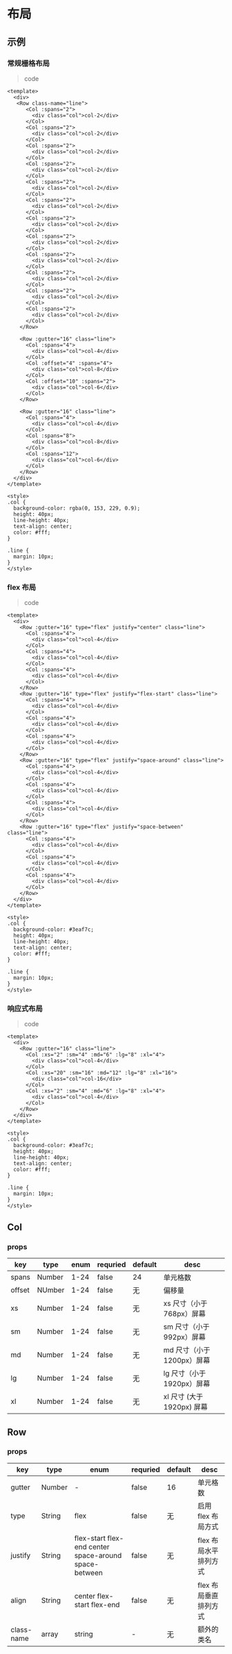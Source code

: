 # 布局

## 示例

### 常规栅格布局

<layout-grid />

> code

```
<template>
  <div>
   <Row class-name="line">
      <Col :spans="2">
        <div class="col">col-2</div>
      </Col>
      <Col :spans="2">
        <div class="col">col-2</div>
      </Col>
      <Col :spans="2">
        <div class="col">col-2</div>
      </Col>
      <Col :spans="2">
        <div class="col">col-2</div>
      </Col>
      <Col :spans="2">
        <div class="col">col-2</div>
      </Col>
      <Col :spans="2">
        <div class="col">col-2</div>
      </Col>
      <Col :spans="2">
        <div class="col">col-2</div>
      </Col>
      <Col :spans="2">
        <div class="col">col-2</div>
      </Col>
      <Col :spans="2">
        <div class="col">col-2</div>
      </Col>
      <Col :spans="2">
        <div class="col">col-2</div>
      </Col>
      <Col :spans="2">
        <div class="col">col-2</div>
      </Col>
      <Col :spans="2">
        <div class="col">col-2</div>
      </Col>
    </Row>

    <Row :gutter="16" class="line">
      <Col :spans="4">
        <div class="col">col-4</div>
      </Col>
      <Col :offset="4" :spans="4">
        <div class="col">col-8</div>
      </Col>
      <Col :offset="10" :spans="2">
        <div class="col">col-6</div>
      </Col>
    </Row>

    <Row :gutter="16" class="line">
      <Col :spans="4">
        <div class="col">col-4</div>
      </Col>
      <Col :spans="8">
        <div class="col">col-8</div>
      </Col>
      <Col :spans="12">
        <div class="col">col-6</div>
      </Col>
    </Row>
  </div>
</template>

<style>
.col {
  background-color: rgba(0, 153, 229, 0.9);
  height: 40px;
  line-height: 40px;
  text-align: center;
  color: #fff;
}

.line {
  margin: 10px;
}
</style>

```

### flex 布局

<layout-flex />

> code

```
<template>
  <div>
    <Row :gutter="16" type="flex" justify="center" class="line">
      <Col :spans="4">
        <div class="col">col-4</div>
      </Col>
      <Col :spans="4">
        <div class="col">col-4</div>
      </Col>
      <Col :spans="4">
        <div class="col">col-4</div>
      </Col>
    </Row>
    <Row :gutter="16" type="flex" justify="flex-start" class="line">
      <Col :spans="4">
        <div class="col">col-4</div>
      </Col>
      <Col :spans="4">
        <div class="col">col-4</div>
      </Col>
      <Col :spans="4">
        <div class="col">col-4</div>
      </Col>
    </Row>
    <Row :gutter="16" type="flex" justify="space-around" class="line">
      <Col :spans="4">
        <div class="col">col-4</div>
      </Col>
      <Col :spans="4">
        <div class="col">col-4</div>
      </Col>
      <Col :spans="4">
        <div class="col">col-4</div>
      </Col>
    </Row>
    <Row :gutter="16" type="flex" justify="space-between" class="line">
      <Col :spans="4">
        <div class="col">col-4</div>
      </Col>
      <Col :spans="4">
        <div class="col">col-4</div>
      </Col>
      <Col :spans="4">
        <div class="col">col-4</div>
      </Col>
    </Row>
  </div>
</template>

<style>
.col {
  background-color: #3eaf7c;
  height: 40px;
  line-height: 40px;
  text-align: center;
  color: #fff;
}

.line {
  margin: 10px;
}
</style>
```

### 响应式布局

<layout-responsive />

> code

```
<template>
  <div>
    <Row :gutter="16" class="line">
      <Col :xs="2" :sm="4" :md="6" :lg="8" :xl="4">
        <div class="col">col-4</div>
      </Col>
      <Col :xs="20" :sm="16" :md="12" :lg="8" :xl="16">
        <div class="col">col-16</div>
      </Col>
      <Col :xs="2" :sm="4" :md="6" :lg="8" :xl="4">
        <div class="col">col-4</div>
      </Col>
    </Row>
  </div>
</template>

<style>
.col {
  background-color: #3eaf7c;
  height: 40px;
  line-height: 40px;
  text-align: center;
  color: #fff;
}

.line {
  margin: 10px;
}
</style>

```

## Col

### props

| key    | type   | enum | requried | default | desc                       |
| ------ | ------ | ---- | -------- | ------- | -------------------------- |
| spans  | Number | 1-24 | false    | 24      | 单元格数                   |
| offset | NUmber | 1-24 | false    | 无      | 偏移量                     |
| xs     | Number | 1-24 | false    | 无      | xs 尺寸（小于 768px）屏幕  |
| sm     | Number | 1-24 | false    | 无      | sm 尺寸（小于 992px）屏幕  |
| md     | Number | 1-24 | false    | 无      | md 尺寸（小于 1200px）屏幕 |
| lg     | Number | 1-24 | false    | 无      | lg 尺寸（小于 1920px）屏幕 |
| xl     | Number | 1-24 | false    | 无      | xl 尺寸 (大于 1920px) 屏幕 |

## Row

### props

| key        | type   | enum                                                  | requried | default | desc                  |
| ---------- | ------ | ----------------------------------------------------- | -------- | ------- | --------------------- |
| gutter     | Number | -                                                     | false    | 16      | 单元格数              |
| type       | String | flex                                                  | false    | 无      | 启用 flex 布局方式    |
| justify    | String | flex-start flex-end center space-around space-between | false    | 无      | flex 布局水平排列方式 |
| align      | String | center flex-start flex-end                            | false    | 无      | flex 布局垂直排列方式 |
| class-name | array  | string                                                | -        | 无      | 额外的类名            |
